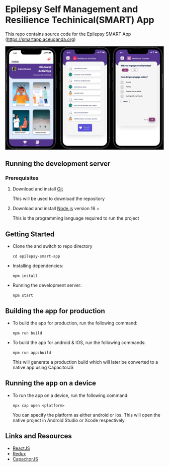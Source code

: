 # Epilepsy Self Management and Resilience Techinical(SMART) App

This repo contains source code for the Epilepsy SMART App (<https://smartapp.aceuganda.org>)

![screenshots](documentation/images/app_screenshot.png)

## Running the development server
### Prerequisites
1. Download and install [Git](https://git-scm.com/downloads)

    This will be used to download the repository

2. Download and install [Node.js](https://nodejs.org/en/download/) version 16 +

    This is the programming language required to run the project

## Getting Started
- Clone the and switch to repo directory


    ```cd epilepsy-smart-app```

- Installing dependencies:

    ```npm install```

- Running the development server:

    ```npm start```

## Building the app for production
- To build the app for production, run the following command:

    ```npm run build```

- To build the app for android & IOS, run the following commands:


    ```npm run app:build```

    This will generate a production build which will later be converted to a native app using CapacitorJS

## Running the app on a device
- To run the app on a device, run the following command:

    ```npx cap open <platform>```

    You can specify the platform as either android or ios. This will open the native project in Android Studio or Xcode respectively.

## Links and Resources
- [ReactJS](https://reactjs.org/)
- [Redux](https://redux.js.org/)
- [CapacitorJS](https://capacitorjs.com/)
  
